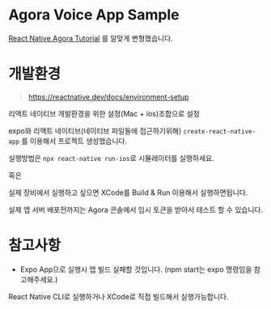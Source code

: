 # Agora Voice App Sample

[React Native Agora Tutorial](https://docs.agora.io/en/Voice/start_call_audio_react_native?platform=React%20Native#integrate-the-sdk)
를 알맞게 변형했습니다.


# 개발환경

> https://reactnative.dev/docs/environment-setup

리액트 네이티브 개발환경을 위한 설정(Mac + ios)조합으로 설정


expo와 리액트 네이티브(네이티브 파일들에 접근하기위해)
`create-react-native-app` 를 이용해서 프로젝트 생성했습니다.

실행방법은 `npx react-native run-ios`로 시뮬레이터를 실행하세요.

혹은 

실제 장비에서 실행하고 싶으면 XCode를 Build & Run 이용해서 실행하면됩니다.

실제 앱 서버 배포전까지는 Agora 콘솔에서 임시 토큰을 받아서 테스트 할 수 있습니다. 


# 참고사항

- Expo App으로 실행시 앱 빌드 실패할 것입니다. (npm start는 expo 명령임을 참고해주세요.)

React Native CLI로 실행하거나 XCode로 직접 빌드해서 실행가능합니다. 

